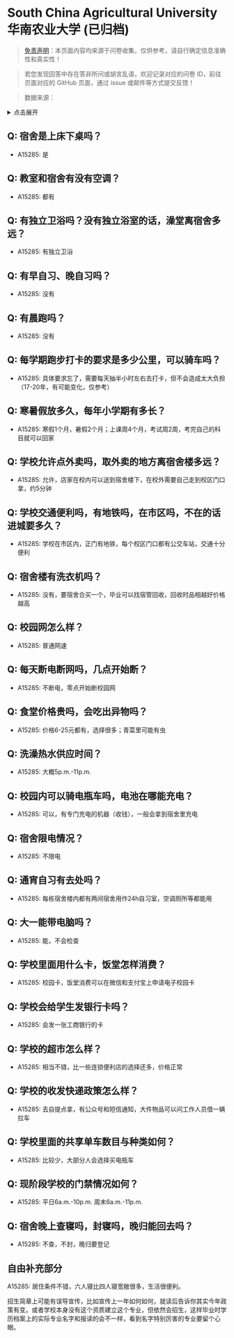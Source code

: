 # South China Agricultural University华南农业大学 (已归档)

> [免责声明](https://colleges.chat/#_3)：本页面内容均来源于问卷收集，仅供参考，请自行确定信息准确性和真实性！

> 若您发现回答中存在答非所问或胡言乱语，欢迎记录对应的问卷 ID，前往页面对应的 GitHub 页面，通过 issue 或邮件等方式提交反馈！

> 数据来源：

<details><summary>点击展开</summary>
<ul>
<li>A15285: 匿名 (2022 年 07 月)</li>
</ul>
</details>

## Q: 宿舍是上床下桌吗？

- A15285: 是

## Q: 教室和宿舍有没有空调？

- A15285: 都有

## Q: 有独立卫浴吗？没有独立浴室的话，澡堂离宿舍多远？

- A15285: 有独立卫浴

## Q: 有早自习、晚自习吗？

- A15285: 没有

## Q: 有晨跑吗？

- A15285: 没有

## Q: 每学期跑步打卡的要求是多少公里，可以骑车吗？

- A15285: 具体要求忘了，需要每天抽半小时左右去打卡，但不会造成太大负担（17-20年，有可能变化，仅参考）

## Q: 寒暑假放多久，每年小学期有多长？

- A15285: 寒假1个月，暑假2个月；上课周4个月，考试周2周，考完自己的科目就可以回家

## Q: 学校允许点外卖吗，取外卖的地方离宿舍楼多远？

- A15285: 允许，店家在校内可以送到宿舍楼下，在校外需要自己走到校区门口拿，约5分钟

## Q: 学校交通便利吗，有地铁吗，在市区吗，不在的话进城要多久？

- A15285: 学校在市区内，正门有地铁，每个校区门口都有公交车站，交通十分便利

## Q: 宿舍楼有洗衣机吗？

- A15285: 没有，要宿舍合买一个，毕业可以找宿管回收，回收时品相越好价格越高

## Q: 校园网怎么样？

- A15285: 普通网速

## Q: 每天断电断网吗，几点开始断？

- A15285: 不断电，零点开始断校园网

## Q: 食堂价格贵吗，会吃出异物吗？

- A15285: 价格6-25元都有，选择很多；青菜里可能有虫

## Q: 洗澡热水供应时间？

- A15285: 大概5p.m.-11p.m.

## Q: 校园内可以骑电瓶车吗，电池在哪能充电？

- A15285: 可以，有专门充电的机器（收钱），一般会拿到宿舍里充电

## Q: 宿舍限电情况？

- A15285: 不限电

## Q: 通宵自习有去处吗？

- A15285: 每栋宿舍楼内都有两间宿舍用作24h自习室，空调厕所等都能用

## Q: 大一能带电脑吗？

- A15285: 能，不会检查

## Q: 学校里面用什么卡，饭堂怎样消费？

- A15285: 校园卡，饭堂消费可以在微信和支付宝上申请电子校园卡

## Q: 学校会给学生发银行卡吗？

- A15285: 会发一张工商银行的卡

## Q: 学校的超市怎么样？

- A15285: 相当不错，比一些连锁便利店的选择还多，价格正常

## Q: 学校的收发快递政策怎么样？

- A15285: 去自提点拿，有公众号和短信通知，大件物品可以问工作人员借一辆拉车

## Q: 学校里面的共享单车数目与种类如何？

- A15285: 比较少，大部分人会选择买电瓶车

## Q: 现阶段学校的门禁情况如何？

- A15285: 平日6a.m.-10p.m.
周末6a.m.-11p.m.

## Q: 宿舍晚上查寝吗，封寝吗，晚归能回去吗？

- A15285: 不查，不封，晚归要登记

## 自由补充部分

A15285: 居住条件不错，六人寝比四人寝宽敞很多，生活很便利。

招生简章上可能有误导宣传，比如宣传上一年如何如何，就读后告诉你其实今年政策有变。或者学校本身没有这个资质建立这个专业，但依然会招生，这样毕业时学历档案上的实际专业名字和报读的会不一样，看到名字特别厉害的专业要留个心眼。